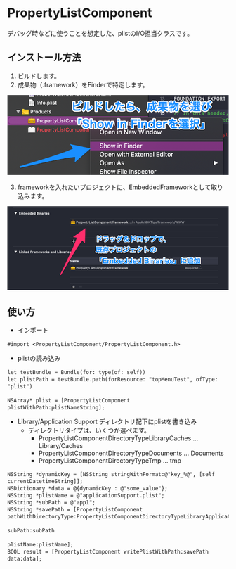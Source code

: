 # PropertyListComponent

デバッグ時などに使うことを想定した、plistのI/O担当クラスです。

## インストール方法

1. ビルドします。
2. 成果物（.framework）をFinderで特定します。
<img src="https://github.com/YI201610/PropertyListComponent/blob/develop/images/build.png">

3. frameworkを入れたいプロジェクトに、EmbeddedFrameworkとして取り込みます。
<img src="https://github.com/YI201610/PropertyListComponent/blob/develop/images/install.png">

## 使い方

- インポート

```
#import <PropertyListComponent/PropertyListComponent.h>
```

- plistの読み込み

```
let testBundle = Bundle(for: type(of: self))
let plistPath = testBundle.path(forResource: "topMenuTest", ofType: "plist")

NSArray* plist = [PropertyListComponent plistWithPath:plistNameString];
```

- Library/Application Support ディレクトリ配下にplistを書き込み
  - ディレクトリタイプは、いくつか選べます。
    - PropertyListComponentDirectoryTypeLibraryCaches ... Library/Caches
	- PropertyListComponentDirectoryTypeDocuments ... Documents
	- PropertyListComponentDirectoryTypeTmp ... tmp

```
NSString *dynamicKey = [NSString stringWithFormat:@"key_%@", [self currentDatetimeString]];
NSDictionary *data = @{dynamicKey : @"some_value"};
NSString *plistName = @"applicationSupport.plist";
NSString *subPath = @"app1";
NSString *savePath = [PropertyListComponent pathWithDirectoryType:PropertyListComponentDirectoryTypeLibraryApplicationSupport
                                                              subPath:subPath
                                                            plistName:plistName];
BOOL result = [PropertyListComponent writePlistWithPath:savePath data:data];
```

